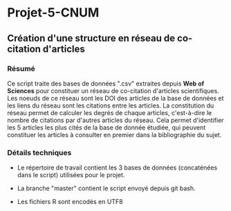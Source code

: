 # Projet-5-CNUM

## Création d'une structure en réseau de co-citation d'articles

### Résumé

Ce script traite des bases de données ".csv" extraites depuis **Web of Sciences** pour constituer un réseau de co-citation d'articles scientifiques. 
Les noeuds de ce réseau sont les DOI des articles de la base de données et les liens du réseau sont les citations entre les articles. 
La constitution du réseau permet de calculer les degrés de chaque articles, c'est-à-dire le nombre de citations par d'autres articles du réseau. 
Cela permet d'identifier les 5 articles les plus cités de la base de donnée étudiée, qui peuvent constituer les articles à consulter en premier dans la bibliographie du sujet.

### Détails techniques

* Le répertoire de travail contient les 3 bases de données (concaténées dans le script) utilisées pour le projet. 

* La branche "master" contient le script envoyé depuis git bash.

* Les fichiers R sont encodés en UTF8
